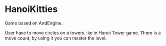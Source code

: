 # HanoiKitties
Game based on AndEngine.

User have to move circles on a towers like in Hanoi Tower game. There is a move count, by using it you can master the level.
